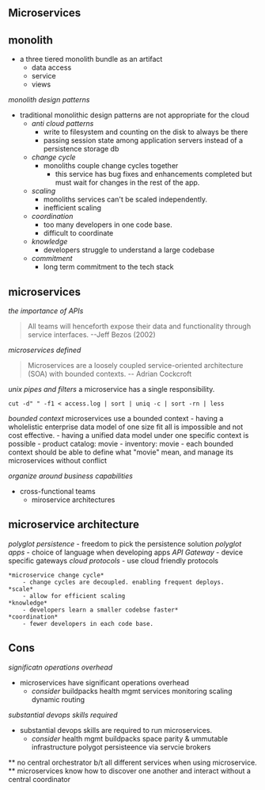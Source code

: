 ## Microservices

## monolith
- a three tiered monolith bundle as an artifact
	- data access
	- service
	- views

*monolith design patterns*
- traditional monolithic design patterns are not appropriate for the cloud
	- *anti cloud patterns*
		-	write to filesystem and counting on the disk to always be there
		- passing session state among application servers instead of a persistence storage db
	- *change cycle*
		- monoliths couple change cycles together
			- this service has bug fixes and enhancements completed but must wait for changes in the rest of the app.
	- *scaling*
		- monoliths services can't be scaled independently.
		- inefficient scaling
	- *coordination*
		- too many developers in one code base. 
		- difficult to coordinate
	- *knowledge*
		- developers struggle to understand a large codebase
	- *commitment*
		- long term commitment to the tech stack

## microservices
*the importance of APIs*
> All teams will henceforth expose their data and functionality through service interfaces. --Jeff Bezos (2002)

*microservices defined*
> Microservices are a loosely coupled service-oriented architecture (SOA) with bounded contexts. -- Adrian Cockcroft

*unix pipes and filters*
a microservice has a single responsibility.

`cut -d" " -f1 < access.log | sort | uniq -c | sort -rn | less` 

*bounded context*
microservices use a bounded context
	- having a wholelistic enterprise data model of one size fit all is impossible and not cost effective.
		- having a unified data model under one specific context is possible
			- product catalog: movie
			- inventory: movie
				- each bounded context should be able to define what "movie" mean, and manage its microservices without conflict

*organize around business capabilities*
- cross-functional teams
	- miroservice architectures

## microservice architecture
*polyglot persistence*
	- freedom to pick the persistence solution
*polyglot apps*
	- choice of language when developing apps
*API Gateway*
	- device specific gateways
*cloud protocols*
	- use cloud friendly protocols

	*microservice change cycle*
		- change cycles are decoupled. enabling frequent deploys.
	*scale*
		- allow for efficient scaling
	*knowledge*
		- developers learn a smaller codebse faster*
	*coordination*
		- fewer developers in each code base.


## Cons
*significatn operations overhead*
- microservices have significant operations overhead
	- *consider* 
		buildpacks
		health mgmt
		services
		monitoring
		scaling 
		dynamic routing

*substantial devops skills required*
- substantial devops skills are required to run microservices.
	- *consider*
		health mgmt
		buildpacks
		space parity & ummutable infrastructure
		polygot persisteence via servcie brokers


** no central orchestrator b/t all different services when using microservice.
** microservices know how to discover one another and interact without a central coordinator